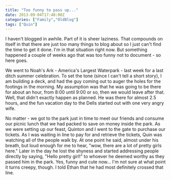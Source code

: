 ```yaml
---
title: "Too funny to pass up..."
date: 2013-09-04T17:48:00Z
categories: ["Family","OldBlog"]
tags: ["Quin"]
---
```


I haven't blogged in awhile. Part of it is sheer laziness. That compounds on itself in that there are just too many things to blog about so I just can't find the time to get it done. I'm in that situation right now. But something happened a couple of weeks ago that was too funny not to document - so here goes.

We went to Noah's Ark - America's Largest Waterpark - last week for a last ditch summer celebration. To set the tone (since I can't tell a short story), I am building a deck, and had the guy coming out to auger the holes for the footings in the morning. My assumption was that he was going to be there for about an hour, from 8:00 until 9:00 or so, then we would leave after that. Well, that didn't exactly happen as planned. He was there for almost 2.5 hours, and the fun vacation day to the Dells started out with one very angry wife.

No matter - we got to the park just in time to meet our friends and consume our picnic lunch that we had packed to save on money inside the park. As we were setting up our feast, Quinton and I went to the gate to purchase our tickets. As I was waiting in line to pay for and retrieve the tickets, Quin was watching all of the people walk by. At one point he said, almost under his breath, but loud enough for me to hear, "wow, there are a lot of pretty girls here." Later in the day he lost the shyness and started addressing people directly by saying, "Hello pretty girl!" to whoever he deemed worthy as they passed him in the park. Yes, funny and cute now... I'm not sure at what point it turns creepy, though. I told Ethan that he had most definitely crossed that line.
